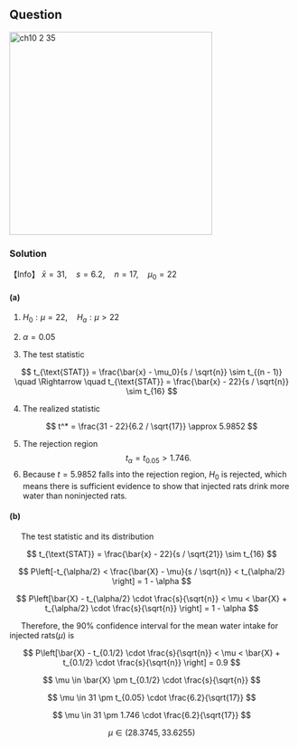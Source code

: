 ## Question
<img width="359" alt="ch10 2 35" src="https://github.com/user-attachments/assets/3e095ec9-b295-4f53-8c97-19946b9b37d2" />

### Solution
【Info】 $\bar{x} = 31, \quad s = 6.2, \quad n = 17, \quad \mu_0 = 22$  
  
#### (a)
1. $H_0: \mu = 22, \quad H_a: \mu > 22$
  
2. $\alpha=0.05$
  
3. The test statistic

$$
t_{\text{STAT}} = \frac{\bar{x} - \mu_0}{s / \sqrt{n}} \sim t_{(n - 1)} \quad \Rightarrow \quad t_{\text{STAT}} = \frac{\bar{x} - 22}{s / \sqrt{n}} \sim t_{16}
$$
     
4. The realized statistic  

$$
t^* = \frac{31 - 22}{6.2 / \sqrt{17}} \approx 5.9852
$$
     
5. The rejection region
$$
t_{\alpha} = t_{0.05} > 1.746.
$$   
7. Because $t = 5.9852$ falls into the rejection region, $H_0$ is rejected, which means there is sufficient evidence to show that injected rats drink more water than noninjected rats.
   
   
    
#### (b)  
$\quad$ The test statistic and its distribution  

$$
t_{\text{STAT}} = \frac{\bar{x} - 22}{s / \sqrt{21}} \sim t_{16}
$$

$$
P\left[-t_{\alpha/2} < \frac{\bar{X} - \mu}{s / \sqrt{n}} < t_{\alpha/2} \right] = 1 - \alpha
$$

$$
P\left[\bar{X} - t_{\alpha/2} \cdot \frac{s}{\sqrt{n}} < \mu < \bar{X} + t_{\alpha/2} \cdot \frac{s}{\sqrt{n}} \right] = 1 - \alpha
$$

$\quad$ Therefore, the 90% confidence interval for the mean water intake for injected rats($\mu$) is 

$$
P\left[\bar{X} - t_{0.1/2} \cdot \frac{s}{\sqrt{n}} < \mu < \bar{X} + t_{0.1/2} \cdot \frac{s}{\sqrt{n}} \right] = 0.9  
$$

$$
\mu \in \bar{X} \pm t_{0.1/2} \cdot \frac{s}{\sqrt{n}}  
$$

$$
\mu \in 31 \pm t_{0.05} \cdot \frac{6.2}{\sqrt{17}}
$$

$$
\mu \in 31 \pm 1.746 \cdot \frac{6.2}{\sqrt{17}}
$$

$$
\mu \in (28.3745,33.6255)
$$

